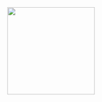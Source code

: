 <div id="header" align="center">
  <img src="https://media.giphy.com/media/ASd0Ukj0y3qMM/giphy.gif" width="200"/>
</div>

<!--
**Wangchinnt/Wangchinnt** is a ✨ _special_ ✨ repository because its `README.md` (this file) appears on your GitHub profile.

Here are some ideas to get you started:

- 🔭 I’m currently working on ...
- 🌱 I’m currently learning ...
- 👯 I’m looking to collaborate on ...
- 🤔 I’m looking for help with ...
- 💬 Ask me about ...
- 📫 How to reach me: ...
- 😄 Pronouns: ...
- ⚡ Fun fact: ...
-->

